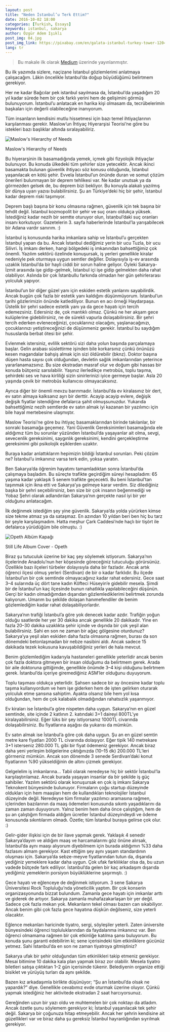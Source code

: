 ```yaml
---
layout: post
title: "Neden İstanbul’u Terk Ettim?"
date: 2016-10-02 18:00
categories: [Turkish, Essays]
keywords: istanbul, sakarya
author: Özgür Adem Işıklı
post_img: 04.jpg
post_img_link: https://pixabay.com/en/galata-istanbul-turkey-tower-1204927
lang: tr
---
```


> Bu makale ilk olarak [Medium](https://medium.com/@iozguradem/neden-i%CC%87stanbulu-terk-ettim-a486f513c73a) üzerinde yayınlanmıştır.

Bu ilk yazımda sizlere, naçizane İstanbul gözlemlerimi anlatmaya çalışacağım. Lâkin öncelikle İstanbul’da doğup büyüdüğümü belirtmem gerekiyor.

Her ne kadar Bağcılar pek istanbul sayılmasa da, İstanbul’da yaşadığım 20 yıl kadar sürede hem bir çok farklı yerini hem de gelişimini görmüş bulunuyorum. İstanbul’u anlatacak en harika kişi olmasam da, tecrübelerimin başkaları için değerli olabileceğine inanıyorum.

Tüm insanların kendisini mutlu hissetmesi için bazı temel ihtiyaçlarının karşılanması gerekir. Maslow’un İhtiyaç Hiyerarşisi Teorisi’ne göre bu istekleri bazı başlıklar altında sıralayabiliriz.

<img src="/images/posts/02.jpg" alt="Maslow's Hierarchy of Needs" class="center" />
<p class="img-description">Maslow's Hierarchy of Needs</p>

Bu hiyerarşinin ilk basamadığında yemek, içmek gibi fizyolojik ihtiyaçlar bulunuyor. Bu konuda ülkedeki tüm şehirler size yetecektir. Ancak ikinci basamakta bulunan güvenlik ihtiyacı söz konusu olduğunda, İstanbul yaşanılacak en kötü şehir. Evvela İstanbul’un önünde duran ve somut çözüm önerileri bulunmayan bir deprem tehlikesi var. Ne kadar unutsak ya da görmezden gelsek de, bu deprem bizi bekliyor. Bu konuyla alakalı yazılmış bir dünya uyarı yazısı bulabilirsiniz. Şu an Türkiye’deki hiç bir şehir, İstanbul kadar deprem riski taşımıyor.

Deprem başlı başına bir konu olmasına rağmen, güvenlik için tek başına bir tehdit değil. İstanbul kozmopolit bir şehir ve suç oranı oldukça yüksek. İstediğiniz kadar nezih bir semtte oturuyor olun, İstanbul’daki suç oranları insanı korkutuyor. Gazetelerin 3. sayfa haberlerinde İstanbul’la yarışabilecek bir Adana vardır sanırım. :)

İstanbul iş konusunda harika imkanlara sahip ve İstanbul’u gerçekten İstanbul yapan da bu. Ancak İstanbul dediğimiz yerin bir ucu Tuzla, bir ucu Silivri. İş imkanı derken, hangi bölgedeki iş imkanından bahsettiğimiz çok önemli. Yazılım sektörü özelinde konuşursak, iş yerleri genellikle kiralar nedeniyle pek oturmaya uygun semtler değiller. Dolayısıyla iş-ev arasında uzaklık İstanbul’da bir hayli ciddi bir sorun haline geliyor. Öyleki Sakarya-İzmit arasında işe gidip-gelmek, İstanbul içi işe gidip gelmekten daha rahat olabiliyor. Aslında bir çok İstanbullu farkında olmadan her gün şehirlerarası yolculuk yapıyor.

İstanbul’un bir diğer güzel yanı için eskiden estetik yanlarını sayabilirdik. Ancak bugün çok fazla bir estetik yanı kaldığını düşünmüyorum. İstanbul’un tarihi gözlerimizin önünde katlediliyor. Bunun en acı örneği Haydarpaşa. Üstelik bir şehri sadece estetik yanı ya da gece hayatı için tercih edemezsiniz. Edersiniz de, çok mantıklı olmaz. Çünkü ne her akşam gece kulüplerine gidebilirsiniz, ne de sürekli vapurla dolaşabilirsiniz. Bir şehri tercih ederken evleneceğinizi, çocuklarınız olacağını, yaşlanacağınızı, çocuklarınızı yetiştireceğinizi de düşünmeniz gerekir. İstanbul bu saydığım hususlarda berbat ötesi bir şehir.

Evlenmek istersiniz, evlilik sektörü sizi daha yolun başında parçalamaya başlar. Gelin arabası süslettirme işinden bile korkarsınız çünkü önünüzü kesen magandalar bahşiş almak için sizi öldürebilir (bknz). Doktor başına düşen hasta sayısı çok olduğundan, devletin sağlık imkanlarından yeterince yararlanamazsınız. Bu size ekstradan masraf olur ve doğum gibi hassas bir konuda bütçeniz sarsılabilir. Yaşınız ilerledikçe metrobüs, toplu taşıma, şehirdeki ses ve hava kirliliği sizin sinirlerinizi iyice germeye başlar. Asla 20 yaşında çevik bir metrobüs kullanıcısı olmayacaksınız.

Ayrıca diğer bir önemli mevzu barınmadır. İstanbul’da ev kiralasınız bir dert, ev satın almaya kalksanız ayrı bir derttir. Acayip acayip evlere, değişik değişik fiyatlar istendiğine defalarca şahit olmuşsunuzdur. Yukarıda bahsettiğimiz nezih semtlerde ev satın almak iyi kazanan bir yazılımcı için bile hayal mertebesine ulaşmıştır.

Maslow Teorisi’ne göre bu ihtiyaç basamaklarından birinde takılanlar, bir sonraki basamağa geçemez. Yani Güvenlik Gereksinimleri basamağında ele aldığımız tüm bu sorunlar yüzünden İstanbul’da yaşayanlar ait olma, sevgi, sevecenlik gereksinimi, saygınlık gereksinimi, kendini gerçekleştirme gereksinimi gibi psikolojik eşiklerden uzaktır.

Buraya kadar anlattıklarım hepimizin bildiği İstanbul sorunları. Peki çözüm ne? İstanbul’u imkanınız varsa terk edin, yoksa yaratın.

Ben Sakarya’da öğrenim hayatımı tamamladıktan sonra İstanbul’da çalışmaya başladım. Bu süreçte trafikte geçirdiğim süreyi hesapladım: 65 yaşıma kadar yaklaşık 5 senem trafikte geçecekti. Bu beni İstanbul’tan taşınmak için ikna etti ve Sakarya’ya gelmeye karar verdim. Siz dilediğiniz başka bir şehri seçebilirsiniz, ben size bir çok insanın beğenmediği ve Yobaz Şehri olarak adlandırılan Sakarya’nın gerçekte nasıl iyi bir yer olduğunu anlatacağım.

İlk değinmek istediğim şey yine güvenlik. Sakarya’da yolda yürürken kimse size tekme atmaz ya da sataşmaz. En azından 10 yıldan beri ben hiç bu tarz bir şeyle karşılaşmadım. Hatta meşhur Çark Caddesi’nde haçlı bir tişört ile defalarca yürüdüğüm bile olmuştu. :)

<img src="/images/posts/01.jpg" alt="Opeth Albüm Kapağı" class="center" />
<p class="img-description">Still Life Album Cover - Opeth</p>

Biraz şu tutuculuk üzerine bir kaç şey söylemek istiyorum. Sakarya’nın ilçelerinde Anadolu’nun her köşesinde göreceğiniz tutuculuğu görürsünüz. Özellikle bazı ilçeleri türbeler dolayısıyla daha bir fazladır. Ancak artık öğrenci ilçesi olmuş yerleri (Serdivan) de bir o kadar farklıdır. Bu ilçede İstanbul’un bir çok semtinde olmayacağınız kadar rahat edersiniz. Gece saat 3–4 sularında üç dört tane kadın Köfteci Hüseyin’e gidebilir mesela. Şimdi bir de İstanbul’un kaç ilçesinde bunun rahatlıkla yapılabileceğini düşünün. Gerçi bir kadın olmadığımdan dışarıdan gözlemlediklerimi belirtmek zorunda kalıyorum. Umarım bu şekilde dolaşan hanımefendiler de benim gözlemlediğim kadar rahat dolaşabiliyorlardır.

Sakarya’nın trafiği İstanbul’a göre yok denecek kadar azdır. Trafiğin yoğun olduğu saatlerde her yer 30 dakika ancak genellikle 20 dakikadır. Yine en fazla 20–30 dakika uzaklıkta şehir içinde ve dışında bir çok yeşil alan bulabilirsiniz. Sahi en son ne zaman bir ağaç gölgesine oturdunuz? Sakarya’ya yeşil alan eskiden daha fazla olmasına rağmen, burası da son dönemdeki betonlaşmadan bir nebze nasibini aldı. Ancak sadece 15 dakikada tezek kokusuna kavuşabildiğiniz yerleri de hala mevcut.

Benim gözlemlediğim kadarıyla hastaneleri genellikle yeterlidir ancak benim çok fazla doktora gitmeyen bir insan olduğumu da belirtmem gerek. Arada bir aile doktoruna gittiğimde, genellikle önümde 3–4 kişi olduğunu belirtmem gerek. İstanbul’da içeriye giremediğiniz ASM’ler olduğunu duyuyorum.

Toplu taşıması oldukça yeterlidir. Şahsen sadece bir ay öncesine kadar toplu taşıma kullanıyordum ve hem işe giderken hem de işten gelirken oturarak yolculuk etme şansına sahiptim. Ayakta olsanız bile hem yol kısa olduğundan, hem de çok kalabalık olmadığından rahatsızlık yaşanmıyor.

Ev kiraları ise İstanbul’a göre nispeten daha uygun. Sakarya’nın en güzel semtinde, site içinde 2 katlının 2. katındaki 3+1 daireyi 800TL’ye kiralayabilirsiniz. Eğer lüks bir şey istiyorsanız 1000TL civarında dolaşabilirsiniz. Bu fiyatlarına aşağısı da yukarısı da mümkün.

Ev satın almak ise İstanbul’a göre çok daha uygun. Şu an en güzel semtin metre kare fiyatları 2000 TL civarında dolaşıyor. Eğer tipik 140 metrekare 3+1 isterseniz 280.000 TL gibi bir fiyat ödemeniz gerekiyor. Ancak biraz daha yeni yerleşim bölgelerine çıktığınızda (10–15 dk) 200.000 TL’leri görmeniz mümkün. Ancak son dönemde 3 senede Serdivan’daki konut fiyatlarının %90 yükseldiğinin de altını çizmek gerekiyor.

Gelgelelim iş imkanlarına… Tabii olarak neredeyse hiç bir sektör İstanbul’la karşılaştırılamaz. Ancak burada yaşayan insanlar da bir şekilde iş güç sahibiler. Yazılım sektörü olarak konuşursak en çok iş imkanı Sakarya Teknokent bünyesinde bulunuyor. Firmaların çoğu startup düzeyinde oldukları için hem maaşları hem de kullandıkları teknolojiler İstanbul düzeyinde değil. Neredeyse tüm firmalar yazılımcı aramasına rağmen, içlerinden bazılarının da maaş ödemeleri konusunda sıkıntı yaşadıklarını da zaman zaman duyuyorum. Yalnız benim hem daha önce çalıştığım, hem de şu an çalıştığım firmada aldığım ücretler İstanbul düzeyindeydi ve ödeme konusunda sıkıntılarım olmadı. Özetle; tüm İstanbul buraya gelirse çok olur. :)

Gelir-gider ilişkisi için de bir ilave yapmak gerek. Yaklaşık 4 senedir Sakarya’dayım ve aldığım maaş ve harcamalarımı göz önüne alırsak, İstanbul’da aynı maaşı alıyorum diyebilmem için burada aldığımın %33 daha fazlasını almam gerekiyor. Kast ettiğim şey aynı yaşam standardının oluşması için. Sakarya’da sebze-meyve fiyatlarından tutun da, dışarıda yediğiniz yemeklere kadar daha uygun. Çok ufak farklılıklar olsa da, bu uzun vadede bütçede fark ediliyor. İstanbul’da gelen bir kaç arkadaşım dışarıda yediğimiz yemeklerin porsiyon büyüklüklerine şaşırmıştı. :)

Gece hayatı ve eğlenceye de değinmek istiyorum. 3 sene Sakarya Üniversitesi Rock Topluluğu’nda yöneticilik yaptım. Bir çok konserin organizasyonunda bizzat bulundum. Zamanla gece hayatı için imkanlar arttı ve giderek de artıyor. Sakarya zamanla muhafazakarlaşan bir yer değil. Sadece çok fazla mekan yok. Mekanların tekel olması bazen can sıkabiliyor. Ancak benim gibi çok fazla gece hayatına düşkün değilseniz, size yeterli olacaktır.

Eğlence mekanları haricinde tiyatro, sergi, söyleşiler yeterli. Zaten üniversite bünyesindeki öğrenci topluluklarından da faydalanma imkanınız var. Ben öğrenci olmamama rağmen bir çok etkinliğe katılma şansı buluyorum. Bu konuda şunu garanti edebilirim ki; sene içerisindeki tüm etkinliklere gücünüz yetmez. Sahi İstanbul’da en son ne zaman tiyatroya gitmiştiniz?

Sakarya ufak bir şehir olduğundan tüm etkinlikleri takip etmeniz gerekiyor. Mesai bitimine 10 dakika kala plan yapmak biraz zor olabilir. Mesela tiyatro biletleri satışa çıktıktan 1–2 gün içerisinde tükenir. Belediyenin organize ettiği bisiklet ve yürüyüş turları da aynı şekilde.

Bazen kız arkadaşımla birlikte düşünüyor; “Şu an İstanbul’da olsak ne yapardık?” diye. Genellikle cevabımız evde oturmak üzerine oluyor. Çünkü yapmak istediğiniz her aktivitede ekstradan 2 saat harcıyorsunuz.

Gereğinden uzun bir yazı oldu ve muhtemelen bir çok noktayı da atladım. Ancak özetle şunu söylemem gerekiyor ki; İstanbul yaşanılacak tek şehir değil. Sakarya bir çoğunuza hitap etmeyebilir. Ancak her şehrin kendisine ait güzellikleri var ve biraz daha şu gereksiz İstanbul hayranlığından sıyrılmak gerekiyor.
